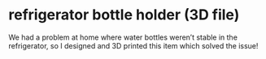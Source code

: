 # refrigerator bottle holder (3D file)

We had a problem at home where water bottles weren’t stable in the refrigerator, so I designed and 3D printed this item which solved the issue!
